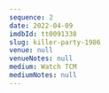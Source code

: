 ```yaml
---
sequence: 2
date: 2022-04-09
imdbId: tt0091338
slug: killer-party-1986
venue: null
venueNotes: null
medium: Watch TCM
mediumNotes: null
---
```


